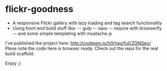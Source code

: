 # flickr-goodness

- A responsive Flickr gallery with lazy loading and tag search functionality
- Using front end build stuff like:
-- gulp
-- sass
-- require with browserify
-- and some simple templating with mustache js

I've published the project here:
http://codepen.io/h0rhay/full/ZGNQeo/
Plese note the code here is browser ready. Check out the repo for the real build scaffold.

Enjoy ;)
